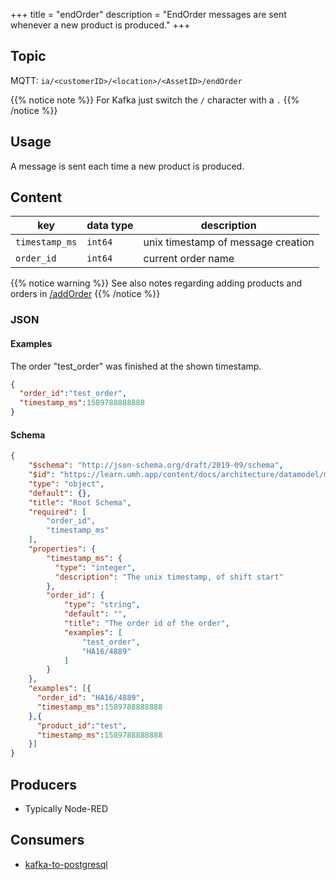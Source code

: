 +++
title = "endOrder"
description = "EndOrder messages are sent whenever a new product is produced."
+++

## Topic

MQTT: ``ia/<customerID>/<location>/<AssetID>/endOrder``

{{% notice note %}}
For Kafka just switch the `/` character with a `.`
{{% /notice %}}

## Usage

A message is sent each time a new product is produced.

## Content

| key            | data type | description                        |
|----------------|-----------|------------------------------------|
| `timestamp_ms` | `int64`   | unix timestamp of message creation |
| `order_id`     | `int64`   | current order name                 |


{{% notice warning %}}
See also notes regarding adding products and orders in [/addOrder](/docs/architecture/datamodel/messages/addorder)
{{% /notice %}}

### JSON

#### Examples

The order "test_order" was finished at the shown timestamp.

```json
{
  "order_id":"test_order",
  "timestamp_ms":1589788888888
}
```
#### Schema

```json
{
    "$schema": "http://json-schema.org/draft/2019-09/schema",
    "$id": "https://learn.umh.app/content/docs/architecture/datamodel/messages/endOrder.json",
    "type": "object",
    "default": {},
    "title": "Root Schema",
    "required": [
        "order_id",
        "timestamp_ms"
    ],
    "properties": {
        "timestamp_ms": {
          "type": "integer",
          "description": "The unix timestamp, of shift start"
        },
        "order_id": {
            "type": "string",
            "default": "",
            "title": "The order id of the order",
            "examples": [
                "test_order",
                "HA16/4889"
            ]
        }
    },
    "examples": [{
      "order_id": "HA16/4889",
      "timestamp_ms":1589788888888
    },{
      "product_id":"test",
      "timestamp_ms":1589788888888
    }]
}
```

## Producers

- Typically Node-RED

## Consumers

- [kafka-to-postgresql](/docs/architecture/microservices/core/kafka-to-postgresql)
